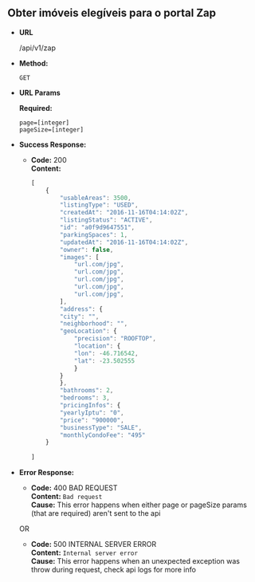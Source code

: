 **Obter imóveis elegíveis para o portal Zap**
----

* **URL**

  /api/v1/zap

* **Method:**

  `GET` 
  
*  **URL Params**

   **Required:**
 
   `page=[integer]`  
   `pageSize=[integer]`

* **Success Response:**

  * **Code:** 200  
    **Content:** 
    ```js
    [
        {
            "usableAreas": 3500,
            "listingType": "USED",
            "createdAt": "2016-11-16T04:14:02Z",
            "listingStatus": "ACTIVE",
            "id": "a0f9d9647551",
            "parkingSpaces": 1,
            "updatedAt": "2016-11-16T04:14:02Z",
            "owner": false,
            "images": [
                "url.com/jpg",
                "url.com/jpg",
                "url.com/jpg",
                "url.com/jpg",
                "url.com/jpg",
            ],
            "address": {
            "city": "",
            "neighborhood": "",
            "geoLocation": {
                "precision": "ROOFTOP",
                "location": {
                "lon": -46.716542,
                "lat": -23.502555
                }
            }
            },
            "bathrooms": 2,
            "bedrooms": 3,
            "pricingInfos": {
            "yearlyIptu": "0",
            "price": "900000",
            "businessType": "SALE",
            "monthlyCondoFee": "495"
        }
            
    ]
    ```
 
* **Error Response:**

  * **Code:** 400 BAD REQUEST  
    **Content:** `Bad request`  
    **Cause:** This error happens when either page or pageSize params (that are required) aren't sent to the api

  OR

  * **Code:** 500 INTERNAL SERVER ERROR  
    **Content:** `Internal server error`  
    **Cause:** This error happens when an unexpected exception was throw during request, check api logs for more info

